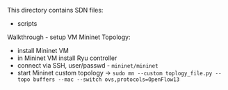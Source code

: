 This directory contains SDN files:
* scripts

Walkthrough - setup VM Mininet Topology:
* install Mininet VM
* in Mininet VM install Ryu controller
* connect via SSH, user/passwd - ```mininet/mininet```
* start Mininet custom topology -> ```sudo mn --custom toplogy_file.py --topo buffers --mac --switch ovs,protocols=OpenFlow13```
